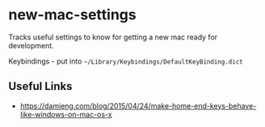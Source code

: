 # new-mac-settings

Tracks useful settings to know for getting a new mac ready for development.

Keybindings - put into `~/Library/Keybindings/DefaultKeyBinding.dict`

## Useful Links
- https://damieng.com/blog/2015/04/24/make-home-end-keys-behave-like-windows-on-mac-os-x


